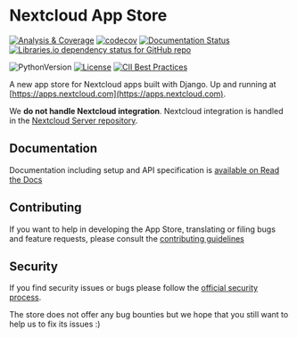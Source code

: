 <!--
  - SPDX-FileCopyrightText: 2016 Nextcloud GmbH and Nextcloud contributors
  - SPDX-License-Identifier: AGPL-3.0-or-later
-->
# Nextcloud App Store

[![Analysis & Coverage](https://github.com/nextcloud/appstore/actions/workflows/analysis-coverage.yml/badge.svg)](https://github.com/nextcloud/appstore/actions/workflows/analysis-coverage.yml)
[![codecov](https://codecov.io/gh/nextcloud/appstore/branch/master/graph/badge.svg?token=ABLI0g5G9q)](https://codecov.io/gh/nextcloud/appstore)
[![Documentation Status](https://readthedocs.org/projects/nextcloudappstore/badge/?version=latest)](http://nextcloudappstore.readthedocs.io/en/latest/?badge=latest)
[![Libraries.io dependency status for GitHub repo](https://img.shields.io/librariesio/github/nextcloud/appstore)](https://img.shields.io/librariesio/github/nextcloud/appstore)

![PythonVersion](https://img.shields.io/badge/python-3.12-blue)
[![License](https://img.shields.io/badge/license-AGPLv3+-blue.svg)](https://www.gnu.org/licenses/agpl-3.0.en.html)
[![CII Best Practices](https://bestpractices.coreinfrastructure.org/projects/846/badge)](https://bestpractices.coreinfrastructure.org/projects/846)

A new app store for Nextcloud apps built with Django. Up and running at [https://apps.nextcloud.com](https://apps.nextcloud.com).

We **do not handle Nextcloud integration**. Nextcloud integration is handled in the [Nextcloud Server repository](https://github.com/nextcloud/server).

## Documentation
Documentation including setup and API specification is [available on Read the Docs](https://nextcloudappstore.readthedocs.io/en/latest/)

## Contributing
If you want to help in developing the App Store, translating or filing bugs and feature requests, please consult the [contributing guidelines](https://github.com/nextcloud/appstore/blob/master/.github/CONTRIBUTING.md)

## Security
If you find security issues or bugs please follow the [official security process](https://nextcloud.com/security/).

The store does not offer any bug bounties but we hope that you still want to help us to fix its issues :)
